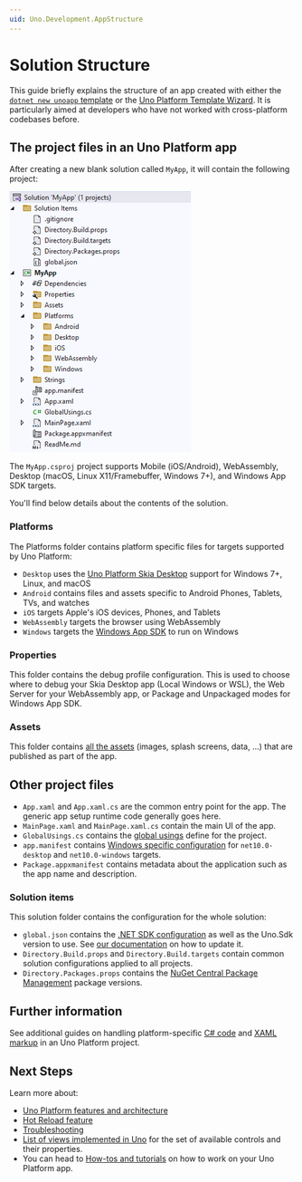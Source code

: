 ```yaml
---
uid: Uno.Development.AppStructure
---
```


# Solution Structure

This guide briefly explains the structure of an app created with either the [`dotnet new unoapp` template](xref:Uno.GetStarted.dotnet-new) or the [Uno Platform Template Wizard](xref:Uno.GettingStarted.UsingWizard). It is particularly aimed at developers who have not worked with cross-platform codebases before.

## The project files in an Uno Platform app

After creating a new blank solution called `MyApp`, it will contain the following project:

![Uno Platform solution structure](Assets/solution-structure.png)

The `MyApp.csproj` project supports Mobile (iOS/Android), WebAssembly, Desktop (macOS, Linux X11/Framebuffer, Windows 7+), and Windows App SDK targets.

You'll find below details about the contents of the solution.

### Platforms

The Platforms folder contains platform specific files for targets supported by Uno Platform:

- `Desktop` uses the [Uno Platform Skia Desktop](xref:Uno.Features.Uno.Sdk) support for Windows 7+, Linux, and macOS
- `Android` contains files and assets specific to Android Phones, Tablets, TVs, and watches
- `iOS` targets Apple's iOS devices, Phones, and Tablets
- `WebAssembly` targets the browser using WebAssembly
- `Windows` targets the [Windows App SDK](https://developer.microsoft.com/en-us/windows/downloads/windows-sdk/) to run on Windows

### Properties

This folder contains the debug profile configuration. This is used to choose where to debug your Skia Desktop app (Local Windows or WSL), the Web Server for your WebAssembly app, or Package and Unpackaged modes for Windows App SDK.

### Assets

This folder contains [all the assets](xref:Uno.Features.Assets) (images, splash screens, data, ...) that are published as part of the app.

## Other project files

- `App.xaml` and `App.xaml.cs` are the common entry point for the app. The generic app setup runtime code generally goes here.
- `MainPage.xaml` and `MainPage.xaml.cs` contain the main UI of the app.
- `GlobalUsings.cs` contains the [global usings](https://learn.microsoft.com/en-us/dotnet/csharp/language-reference/keywords/using-directive#global-modifier) define for the project.
- `app.manifest` contains [Windows specific configuration](https://learn.microsoft.com/en-us/windows/win32/sbscs/application-manifests) for `net10.0-desktop` and `net10.0-windows` targets.
- `Package.appxmanifest` contains metadata about the application such as the app name and description.

### Solution items

This solution folder contains the configuration for the whole solution:

- `global.json` contains the [.NET SDK configuration](https://learn.microsoft.com/en-us/dotnet/core/tools/global-json) as well as the Uno.Sdk version to use. See [our documentation](xref:Uno.Features.Uno.Sdk) on how to update it.
- `Directory.Build.props` and `Directory.Build.targets` contain common solution configurations applied to all projects.
- `Directory.Packages.props` contains the [NuGet Central Package Management](https://learn.microsoft.com/en-us/nuget/consume-packages/Central-Package-Management) package versions.

## Further information

See additional guides on handling platform-specific [C# code](xref:Uno.Development.PlatformSpecificCSharp) and [XAML markup](xref:Uno.Development.PlatformSpecificXaml) in an Uno Platform project.

## Next Steps

Learn more about:

- [Uno Platform features and architecture](xref:Uno.GetStarted.Explore)
- [Hot Reload feature](xref:Uno.Features.HotReload)
- [Troubleshooting](xref:Uno.UI.CommonIssues)
- [List of views implemented in Uno](implemented-views.md) for the set of available controls and their properties.
- You can head to [How-tos and tutorials](xref:Uno.Tutorials.Intro) on how to work on your Uno Platform app.
